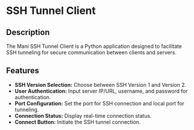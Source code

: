 # SSH Tunnel Client

## Description

The Mani SSH Tunnel Client is a Python application designed to facilitate SSH tunneling for secure communication between clients and servers.

## Features

- **SSH Version Selection:** Choose between SSH Version 1 and Version 2.
- **User Authentication:** Input server IP/URL, username, and password for authentication.
- **Port Configuration:** Set the port for SSH connection and local port for tunneling.
- **Connection Status:** Display real-time connection status.
- **Connect Button:** Initiate the SSH tunnel connection.






